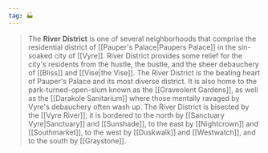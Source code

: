 ```yaml
---
tag: 🏭
---
```

> The **River District** is one of several neighborhoods that comprise the residential district of [[Pauper's Palace|Paupers Palace]] in the sin-soaked city of [[Vyre]]. River District provides some relief for the city's residents from the hustle, the bustle, and the sheer debauchery of [[Bliss]] and [[Vise|the Vise]]. The River District is the beating heart of Pauper's Palace and its most diverse district. It is also home to the park-turned-open-slum known as the [[Graveolent Gardens]], as well as the [[Darakole Sanitarium]] where those mentally ravaged by Vyre's debauchery often wash up. The River District is bisected by the [[Vyre River]]; it is bordered to the north by [[Sanctuary Vyre|Sanctuary]] and [[Sunshade]], to the east by [[Nightcrown]] and [[Southmarket]], to the west by [[Duskwalk]] and [[Westwatch]], and to the south by [[Graystone]].








